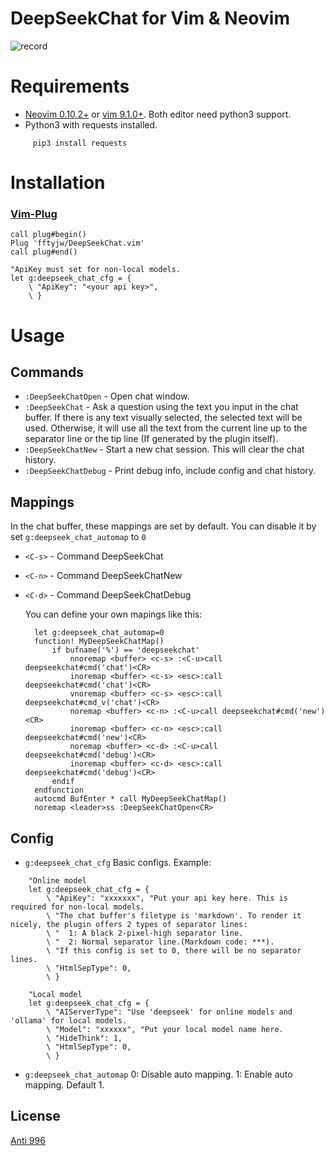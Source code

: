 # DeepSeekChat for Vim & Neovim

![record](https://github.com/user-attachments/assets/f90a6eb2-f693-45c8-96ae-c481e88e09d7)

# Requirements

- [Neovim 0.10.2+](https://neovim.io/) or [vim 9.1.0+](https://vim.org/). Both editor need python3 support.
- Python3 with requests installed.
```
     pip3 install requests
```

# Installation

### [Vim-Plug](https://github.com/junegunn/vim-plug)

```vim
call plug#begin()
Plug 'fftyjw/DeepSeekChat.vim'
call plug#end()

"ApiKey must set for non-local models.
let g:deepseek_chat_cfg = {
    \ "ApiKey": "<your api key>",
    \ }
```

# Usage

## Commands

- `:DeepSeekChatOpen` - Open chat window.
- `:DeepSeekChat` - Ask a question using the text you input in the chat buffer. If there is any text visually selected, the selected text will be used. Otherwise, it will use all the text from the current line up to the separator line or the tip line (If generated by the plugin itself).
- `:DeepSeekChatNew` - Start a new chat session. This will clear the chat history.
- `:DeepSeekChatDebug` - Print debug info, include config and chat history.

## Mappings
   In the chat buffer, these mappings are set by default. You can disable it by set `g:deepseek_chat_automap` to `0`
   
- `<C-s>` - Command DeepSeekChat
- `<C-n>` - Command DeepSeekChatNew
- `<C-d>` - Command DeepSeekChatDebug
 
  You can define your own mapings like this:
  ```vim
    let g:deepseek_chat_automap=0
    function! MyDeepSeekChatMap()
        if bufname('%') == 'deepseekchat'
            nnoremap <buffer> <c-s> :<C-u>call deepseekchat#cmd('chat')<CR>
            inoremap <buffer> <c-s> <esc>:call deepseekchat#cmd('chat')<CR>
            vnoremap <buffer> <c-s> <esc>:call deepseekchat#cmd_v('chat')<CR>
            noremap <buffer> <c-n> :<C-u>call deepseekchat#cmd('new')<CR>
            inoremap <buffer> <c-n> <esc>:call deepseekchat#cmd('new')<CR>
            noremap <buffer> <c-d> :<C-u>call deepseekchat#cmd('debug')<CR>
            inoremap <buffer> <c-d> <esc>:call deepseekchat#cmd('debug')<CR>
        endif
    endfunction
    autocmd BufEnter * call MyDeepSeekChatMap()
    noremap <leader>ss :DeepSeekChatOpen<CR>
  ```

## Config
- `g:deepseek_chat_cfg` Basic configs. Example:
```vim
    "Online model
    let g:deepseek_chat_cfg = {
        \ "ApiKey": "xxxxxxx", "Put your api key here. This is required for non-local models.
        \ "The chat buffer's filetype is 'markdown'. To render it nicely, the plugin offers 2 types of separator lines:
        \ "  1: A black 2-pixel-high separator line. 
        \ "  2: Normal separator line.(Markdown code: ***). 
        \ "If this config is set to 0, there will be no separator lines.
        \ "HtmlSepType": 0, 
        \ }
        
    "Local model
    let g:deepseek_chat_cfg = {
        \ "AIServerType": "Use 'deepseek' for online models and 'ollama' for local models.
        \ "Model": "xxxxxx", "Put your local model name here. 
        \ "HideThink": 1,
        \ "HtmlSepType": 0, 
        \ }
```
  
- `g:deepseek_chat_automap` 0: Disable auto mapping. 1: Enable auto mapping. Default 1.

## License

[Anti 996](./LICENSE.md)
